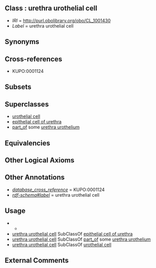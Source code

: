 
## Class : urethra urothelial cell

 * *IRI* = http://purl.obolibrary.org/obo/CL_1001430
 * *Label* = urethra urothelial cell

## Synonyms


## Cross-references

 * KUPO:0001124

## Subsets


## Superclasses

 * [urothelial cell](../../CL/31/CL_0000731.md)
 * [epithelial cell of urethra](../../CL/96/CL_1000296.md)
 * [part_of](../../BFO/50/BFO_0000050.md) some [urethra urothelium](../../UBERON/87/UBERON_0004787.md)

## Equivalencies


## Other Logical Axioms


## Other Annotations

 * *[database_cross_reference](../../ef/oboInOwl#hasDbXref.md)* = KUPO:0001124
 * *[rdf-schema#label](../../el/rdf-schema#label.md)* = urethra urothelial cell

## Usage

 * -
 * [urethra urothelial cell](../../CL/30/CL_1001430.md) SubClassOf [epithelial cell of urethra](../../CL/96/CL_1000296.md)
 * [urethra urothelial cell](../../CL/30/CL_1001430.md) SubClassOf [part_of](../../BFO/50/BFO_0000050.md) some [urethra urothelium](../../UBERON/87/UBERON_0004787.md)
 * [urethra urothelial cell](../../CL/30/CL_1001430.md) SubClassOf [urothelial cell](../../CL/31/CL_0000731.md)

## External Comments

